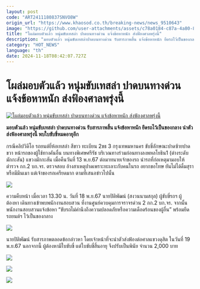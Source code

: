 ```yaml
---
layout: post
code: "ART2411180837SNVO8W"
origin_url: "https://www.khaosod.co.th/breaking-news/news_9510643"
image: "https://github.com/user-attachments/assets/c78a0184-c87a-4a80-8653-66d3b35c0b71"
title: "โผล่มอบตัวแล้ว หนุ่มขับเทสล่า ปาดบนทางด่วน แจ้งข้อหาหนัก ส่งฟ้องศาลพรุ่งนี้"
description: "มอบตัวแล้ว หนุ่มขับเทสล่าปาดบนทางด่วน รับสารภาพสิ้น แจ้งข้อหาหนัก ยึดรถไว้เป็นของกลาง นำตัวส่งฟ้องศาลพรุ่งนี้ พบใบขับขี่หมดอายุอีก"
category: "HOT_NEWS"
language: "th"
date: 2024-11-18T08:42:07.727Z
---
```


# โผล่มอบตัวแล้ว หนุ่มขับเทสล่า ปาดบนทางด่วน แจ้งข้อหาหนัก ส่งฟ้องศาลพรุ่งนี้

[![โผล่มอบตัวแล้ว หนุ่มขับเทสล่า ปาดบนทางด่วน แจ้งข้อหาหนัก ส่งฟ้องศาลพรุ่งนี้](https://www.khaosod.co.th/wpapp/uploads/2024/11/tesla.jpg "โผล่มอบตัวแล้ว หนุ่มขับเทสล่า ปาดบนทางด่วน แจ้งข้อหาหนัก ส่งฟ้องศาลพรุ่งนี้")](https://www.khaosod.co.th/wpapp/uploads/2024/11/tesla.jpg)

**มอบตัวแล้ว หนุ่มขับเทสล่า ปาดบนทางด่วน รับสารภาพสิ้น แจ้งข้อหาหนัก ยึดรถไว้เป็นของกลาง นำตัวส่งฟ้องศาลพรุ่งนี้ พบใบขับขี่หมดอายุอีก**

กรณีคลิปวิดีโอ รถยนต์ยี่ห้อเทสล่า สีขาว ทะเบียน 2ขธ 3 กรุงเทพมหานคร ขับขี่ลักษณะปาดซ้ายปาดขวา หน้ารถของผู้ใช้ทางคันอื่น บนทางพิเศษศรีรัช บริเวณทางร่วมก่อนทางลงพหลโยธิน1 (ต่างระดับมักกะสัน) แขวงมักกะสัน เมื่อคืนวันที่ 13 พ.ย.67 ต่อมาทนายเจ้าของรถ นำรถที่ก่อเหตุมามอบให้ตำรวจ กก.2 บก.จร. ตรวจสอบ อ้างสาเหตุปาดเพราะทะเลาะกับคนในรถ อยากขอโทษ ยันไม่ได้ดื่มสุราหรือมีมึนเมา แต่เจ้าของรถเครียดมาก ตามที่เสนอข่าวไปนั้น

[![](https://www.khaosod.co.th/wpapp/uploads/2024/11/S__29188120_0-696x365.jpg)](https://www.khaosod.co.th/wpapp/uploads/2024/11/S__29188120_0.jpg)

ความคืบหน้า เมื่อเวลา 13.30 น. วันที่ 18 พ.ย.67 นายปิติพัฒน์ (สงวนนามสกุล) ผู้ขับขี่รถฯ ผู้ต้องหา เดินทางเข้าพบพนักงานสอบสวน ที่งานศูนย์ควบคุมการจราจรด่วน 2 กก.2 บก.จร. จากนั้น พนักงานสอบสวนแจ้งข้อหา “ขับรถไม่คำนึงถึงความปลอดภัยหรือความเดือดร้อนของผู้อื่น” พร้อมยึดรถยนต์ฯ ไว้เป็นของกลาง

[![](https://www.khaosod.co.th/wpapp/uploads/2024/11/S__29188118_0-696x366.jpg)](https://www.khaosod.co.th/wpapp/uploads/2024/11/S__29188118_0.jpg)

นายปิติพัฒน์ รับสารภาพตลอดข้อกล่าวหา โดยเจ้าหน้าที่จะนำตัวส่งฟ้องต่อศาลแขวงดุสิต ในวันที่ 19 พ.ย.67 นอกจากนี้ ผู้ต้องหามีใบขับขี่ แต่ใบขับขี่สิ้นอายุ จึงปรับเป็นพินัย จำนวน 2,000 บาท

[![](https://www.khaosod.co.th/wpapp/uploads/2024/11/Tesla455-2-1-696x378.png)](https://www.khaosod.co.th/wpapp/uploads/2024/11/Tesla455-2-1.png)

[![](https://www.khaosod.co.th/wpapp/uploads/2024/11/S__60604450-696x522.jpg)](https://www.khaosod.co.th/wpapp/uploads/2024/11/S__60604450.jpg)

[![](https://www.khaosod.co.th/wpapp/uploads/2024/11/S__29032456-696x309.jpg)](https://www.khaosod.co.th/wpapp/uploads/2024/11/S__29032456.jpg)